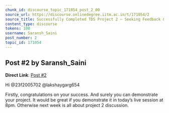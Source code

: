 ```yaml
---
chunk_id: discourse_topic_171054_post_2_00
source_url: https://discourse.onlinedegree.iitm.ac.in/t/171054/2
source_title: Successfully Completed TDS Project 2 – Seeking Feedback & Demonstration Session
content_type: discourse
tokens: 100
username: Saransh_Saini
post_number: 2
topic_id: 171054
---
```


## Post #2 by Saransh_Saini

**Direct Link**: [Post #2](https://discourse.onlinedegree.iitm.ac.in/t/171054/2)

Hi @23f2005702 @lakshaygarg654

Firstly, congratulations on your success. And surely you can demonstrate your project. It would be great if you demonstrate it in today’s live session at 8pm. Otherwise next week is all about project 2 discussion.
